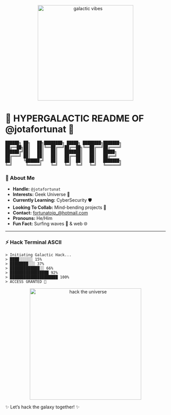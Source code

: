 
<p align="center">
  <img src="assets/galaxy.gif" alt="galactic vibes" width="300"/>
</p>

# 🌌 HYPERGALACTIC README OF @jotafortunat 🌌

```
██████╗ ██╗   ██╗████████╗ █████╗ ████████╗███████╗
██╔══██╗██║   ██║╚══██╔══╝██╔══██╗╚══██╔══╝██╔════╝
██████╔╝██║   ██║   ██║   ███████║   ██║   █████╗  
██╔═══╝ ██║   ██║   ██║   ██╔══██║   ██║   ██╔══╝  
██║     ╚██████╔╝   ██║   ██║  ██║   ██║   ███████╗
╚═╝      ╚═════╝    ╚═╝   ╚═╝  ╚═╝   ╚═╝   ╚══════╝
```

### 👾 About Me
- **Handle:** `@jotafortunat`
- **Interests:** Geek Universe 🌌
- **Currently Learning:** CyberSecurity 🛡️
- **Looking To Collab:** Mind-bending projects 🚀
- **Contact:** fortunatojp_@hotmail.com
- **Pronouns:** He/Him
- **Fun Fact:** Surfing waves 🌊 & web 🌐

---

### ⚡ Hack Terminal ASCII
```
> Initiating Galactic Hack...
> ████░░░░░░ 15%
> ████████░░░ 37%
> █████████████░░ 66%
> █████████████████ 92%
> █████████████████████ 100%
> ACCESS GRANTED 🌠
```

<p align="center">
  <img src="assets/hack.gif" alt="hack the universe" width="350"/>
</p>

✨ Let’s hack the galaxy together! ✨
